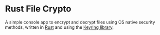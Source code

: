 # Rust File Crypto

A simple console app to encrypt and decrypt files using OS native security
methods, written in [Rust](https://www.rust-lang.org) and using the [Keyring
library](https://github.com/open-source-cooperative/keyring-rs).
